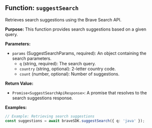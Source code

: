 ## Function: `suggestSearch`

Retrieves search suggestions using the Brave Search API.

**Purpose:**
This function provides search suggestions based on a given query.

**Parameters:**

* `params` (SuggestSearchParams, required): An object containing the search parameters.
    * `q` (string, required): The search query.
    * `country` (string, optional): 2-letter country code.
    * `count` (number, optional): Number of suggestions.

**Return Value:**

* `Promise<SuggestSearchApiResponse>`: A promise that resolves to the search suggestions response.

**Examples:**

```typescript
// Example: Retrieving search suggestions
const suggestions = await braveSDK.suggestSearch({ q: 'java' });
```